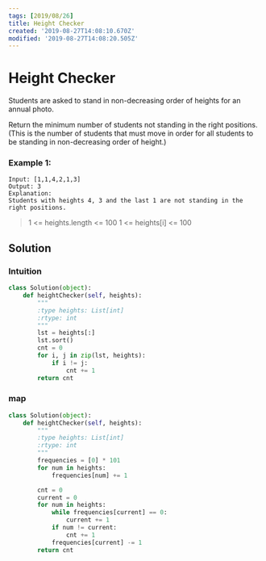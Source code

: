 ```yaml
---
tags: [2019/08/26]
title: Height Checker
created: '2019-08-27T14:08:10.670Z'
modified: '2019-08-27T14:08:20.505Z'
---
```


# Height Checker


Students are asked to stand in non-decreasing order of heights for an annual photo.

Return the minimum number of students not standing in the right positions.  (This is the number of students that must move in order for all students to be standing in non-decreasing order of height.)


### Example 1:

```
Input: [1,1,4,2,1,3]
Output: 3
Explanation:
Students with heights 4, 3 and the last 1 are not standing in the right positions.
```

> 1 <= heights.length <= 100
> 1 <= heights[i] <= 100

## Solution

### Intuition

```python
class Solution(object):
    def heightChecker(self, heights):
        """
        :type heights: List[int]
        :rtype: int
        """
        lst = heights[:]
        lst.sort()
        cnt = 0
        for i, j in zip(lst, heights):
            if i != j:
                cnt += 1
        return cnt
```

### map

```python
class Solution(object):
    def heightChecker(self, heights):
        """
        :type heights: List[int]
        :rtype: int
        """
        frequencies = [0] * 101
        for num in heights:
            frequencies[num] += 1

        cnt = 0
        current = 0
        for num in heights:
            while frequencies[current] == 0:
                current += 1
            if num != current:
                cnt += 1
            frequencies[current] -= 1
        return cnt
```
